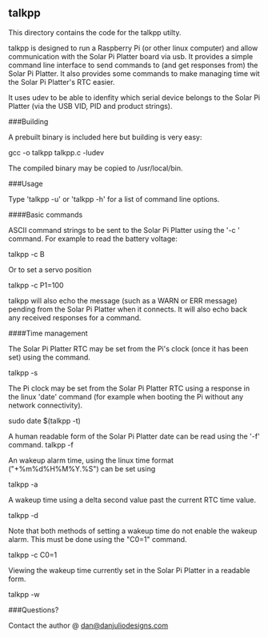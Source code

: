 ## talkpp

This directory contains the code for the talkpp utilty.

talkpp is designed to run a Raspberry Pi (or other linux computer) and allow communication with the Solar Pi Platter board via usb.  It provides a simple command line interface to send commands to (and get responses from) the Solar Pi Platter.  It also provides some commands to make managing time wit the Solar Pi Platter's RTC easier.

It uses udev to be able to idenfity which serial device belongs to the Solar Pi Platter (via the USB VID, PID and product strings).


###Building

A prebuilt binary is included here but building is very easy:

 gcc -o talkpp talkpp.c -ludev

The compiled binary may be copied to /usr/local/bin.


###Usage

Type 'talkpp -u' or 'talkpp -h' for a list of command line options.

####Basic commands

ASCII command strings to be sent to the Solar Pi Platter using the '-c <string>' command.  For example to read the battery voltage:

  talkpp -c B

Or to set a servo position

  talkpp -c P1=100

talkpp will also echo the message (such as a WARN or ERR message) pending from the Solar Pi Platter when it connects.  It will also echo back any received responses for a command.


####Time management

The Solar Pi Platter RTC may be set from the Pi's clock (once it has been set) using the command.

  talkpp -s

The Pi clock may be set from the Solar Pi Platter RTC using a response in the linux 'date' command (for example when booting the Pi without any network connectivity).

  sudo date $(talkpp -t)

A human readable form of the Solar Pi Platter date can be read using the '-f' command.
  talkpp -f

An wakeup alarm time, using the linux time format ("+%m%d%H%M%Y.%S") can be set using

  talkpp -a <alarm timespec>

A wakeup time using a delta second value past the current RTC time value.

  talkpp -d <delta seconds>

Note that both methods of setting a wakeup time do not enable the wakeup alarm.  This must be done using the "C0=1" command.

  talkpp -c C0=1

Viewing the wakeup time currently set in the Solar Pi Platter in a readable form.

  talkpp -w


###Questions?

Contact the author @ dan@danjuliodesigns.com

